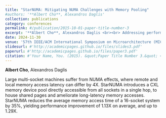 ```yaml
---
title: "StarNUMA: Mitigating NUMA Challenges with Memory Pooling"
#authors: '**Albert Cho**, Alexandros Daglis'
collection: publications
category: conferences
permalink: #/publication/2015-10-01-paper-title-number-3
excerpt: '**Albert Cho**, Alexandros Daglis <br><br> Addressing performance bottleneck in large multi-socket machines using CXL.'
date: 2024-11-30
venue: '57th IEEE/ACM International Symposium on Microarchitecture (MICRO 2024)'
slidesurl: #'http://academicpages.github.io/files/slides3.pdf'
paperurl: #'http://academicpages.github.io/files/paper3.pdf'
citation: #'Your Name, You. (2015). &quot;Paper Title Number 3.&quot; <i>Journal 1</i>. 1(3).'
---
```

**Albert Cho**, Alexandros Daglis

Large multi-socket machines suffer from NUMA effects, where remote and local memory access latency can differ by 4X. StarNUMA introduces a CXL memory device pool directly accessible from all sockets in a single hop, to house shared pages and ameliorate long-latency memory accesses. StarNUMA reduces the average memory access time of a 16-socket system by 35%, yielding performance improvement of 1.13X on average, and up to 1.29X.


<!--The contents above will be part of a list of publications, if the user clicks the link for the publication than the contents of section will be rendered as a full page, allowing you to provide more information about the paper for the reader. When publications are displayed as a single page, the contents of the above "citation" field will automatically be included below this section in a smaller font.-->